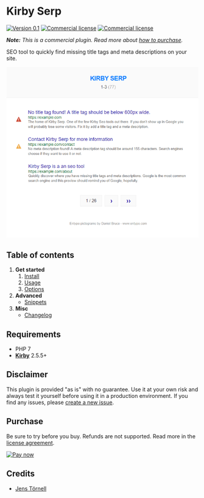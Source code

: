 # Kirby Serp

[![Version 0.1](https://img.shields.io/badge/version-0.1-blue.svg)](docs/changelog.md) [![Commercial license](https://img.shields.io/badge/license-commercial-red.svg)](docs/license.md) [![Commercial license](https://img.shields.io/badge/price-€50-yellow.svg)](docs/license.md)

***Note:*** *This is a commercial plugin. Read more about [how to purchase](#purchase).*

SEO tool to quickly find missing title tags and meta descriptions on your site.

![Screenshot](docs/screenshot.png)

## Table of contents

1. **Get started**
   1. [Install](docs/install.md)
   1. [Usage](docs/usage.md)
   1. [Options](docs/options.md)
1. **Advanced**
   - [Snippets](docs/snippets.md)
1. **Misc**
   - [Changelog](docs/changelog.md)

## Requirements

- PHP 7
- [**Kirby**](https://getkirby.com/) 2.5.5+

## Disclaimer

This plugin is provided "as is" with no guarantee. Use it at your own risk and always test it yourself before using it in a production environment. If you find any issues, please [create a new issue](https://github.com/username/plugin-name/issues/new).

## Purchase

Be sure to try before you buy. Refunds are not supported. Read more in the [license agreement](docs/license.md).

[![Pay now](https://www.paypalobjects.com/en_US/SE/i/btn/btn_paynowCC_LG.gif)](https://www.paypal.com/cgi-bin/webscr?cmd=_s-xclick&hosted_button_id=5SC69MKFPPUPE)

## Credits

- [Jens Törnell](https://github.com/jenstornell)